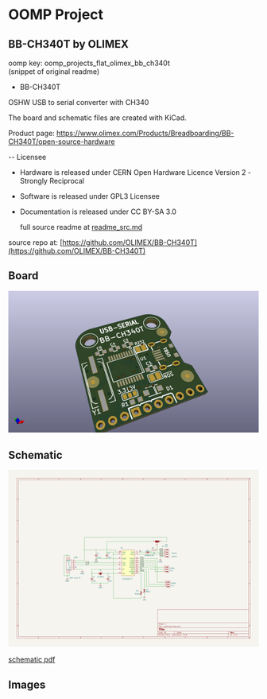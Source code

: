 # OOMP Project  
## BB-CH340T  by OLIMEX  
  
oomp key: oomp_projects_flat_olimex_bb_ch340t  
(snippet of original readme)  
  
- BB-CH340T  
  
OSHW USB to serial converter with CH340  
  
The board and schematic files are created with KiCad.  
  
Product page: https://www.olimex.com/Products/Breadboarding/BB-CH340T/open-source-hardware  
  
-- Licensee  
* Hardware is released under CERN Open Hardware Licence Version 2 -  
Strongly Reciprocal  
* Software is released under GPL3 Licensee  
* Documentation is released under CC BY-SA 3.0  
  
  full source readme at [readme_src.md](readme_src.md)  
  
source repo at: [https://github.com/OLIMEX/BB-CH340T](https://github.com/OLIMEX/BB-CH340T)  
## Board  
  
[![working_3d.png](working_3d_600.png)](working_3d.png)  
## Schematic  
  
[![working_schematic.png](working_schematic_600.png)](working_schematic.png)  
  
[schematic pdf](working_schematic.pdf)  
## Images  
